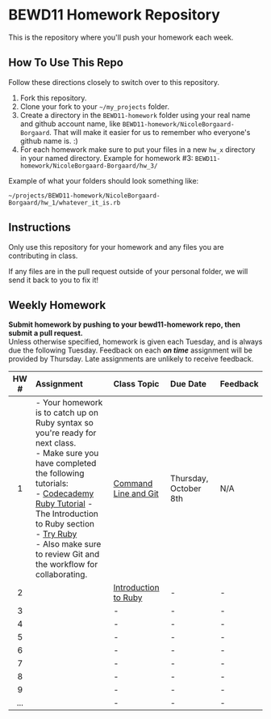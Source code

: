 BEWD11 Homework Repository
=============================

This is the repository where you'll push your homework each week.

How To Use This Repo
-----------------------

Follow these directions closely to switch over to this repository.

1. Fork this repository.
2. Clone your fork to your ```~/my_projects``` folder.
3. Create a directory in the ```BEWD11-homework``` folder using your real name and github account name, like ```BEWD11-homework/NicoleBorgaard-Borgaard```. That will make it easier for us to remember who everyone's github name is. :)
4. For each homework make sure to put your files in a new `hw_x` directory in your named directory. Example for homework #3: `BEWD11-homework/NicoleBorgaard-Borgaard/hw_3/`

Example of what your folders should look something like:

```
~/projects/BEWD11-homework/NicoleBorgaard-Borgaard/hw_1/whatever_it_is.rb
```

Instructions
-------------

Only use this repository for your homework and any files you are contributing in class.

If any files are in the pull request outside of your personal folder, we will send it back to you to fix it!

Weekly Homework
----------------

**Submit homework by pushing to your bewd11-homework repo, then submit a pull request.**    
Unless otherwise specified, homework is given each Tuesday, and is always due the following Tuesday. Feedback on each ***on time*** assignment will be provided by Thursday. Late assignments are unlikely to receive feedback.

| HW # | Assignment | Class Topic | Due Date | Feedback |
| :--: | :--------- | :---------- | :------- | :------- |
| 1    |  - Your homework is to catch up on Ruby syntax so you're ready for next class. <br>- Make sure you have completed the following tutorials: <br>- [Codecademy Ruby Tutorial](https://www.codecademy.com/tracks/ruby) - The Introduction to Ruby section <br>- [Try Ruby](http://tryruby.org) <br>- Also make sure to review Git and the workflow for collaborating.          | [Command Line and Git](https://github.com/arun-instructor/BEWD11-Arun/tree/master/week_1/day_1) | Thursday, October 8th | N/A |
| 2    |            | [Introduction to Ruby](https://github.com/arun-instructor/BEWD11-Arun/tree/master/week_1/day_2)           | -        | -        |
| 3    |            | -           | -        | -        |
| 4    |            | -           | -        | -        |
| 5    |            | -           | -        | -        |
| 6    |            | -           | -        | -        |
| 7    |            | -           | -        | -        |
| 8    |            | -           | -        | -        |
| 9    |            | -           | -        | -        |
| ...  |            | -           | -        | -        |


